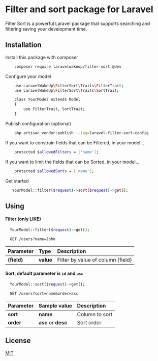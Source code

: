 
# Filter and sort package for Laravel

Filter Sort is a powerful Laravel package that supports searching and filtering saving your development time.


## Installation

Install this package with composer

```bash
    composer require laravelwakeup/filter-sort:@dev
```

Configure your model

```bash
    use LaravelWakeUp\FilterSort\Traits\FilterTrait;
    use LaravelWakeUp\FilterSort\Traits\SortTrait;

    class YourModel extends Model
    {
        use FilterTrait, SortTrait;
    }
```

Publish configuration (optional)

```bash
    php artisan vendor:publish --tag=laravel-filter-sort-config
```

If you want to constrain fields that can be Filtered, in your model...

```bash
    protected $allowedFilters = ['name'];
```

If you want to limit the fields that can be Sorted, in your model...

```bash
    protected $allowedSorts = ['name'];
```

Get started

```bash
   YourModel::filter($request)->sort($request)->get();
```
## Using 

#### Filter (only LIKE)

```bash
  YourModel::filter($request)->get();
```

```http
  GET /users?name=John
```

| Parameter | Type     | Description                |
| :-------- | :------- | :------------------------- |
| **{field}** | **value** | Filter by value of column {field} |

#### Sort, default parameter is `id` and `asc`

```bash
  YourModel::sort($request)->get();
```

```http
  GET /users?sort=name&order=asc
```

| Parameter | Sample value     | Description                       |
| :-------- | :------- | :-------------------------------- |
| **sort**      | **name** | Column to sort |
| **order**      | **asc** or **desc** | Sort order |


## License

[MIT](https://choosealicense.com/licenses/mit/)

